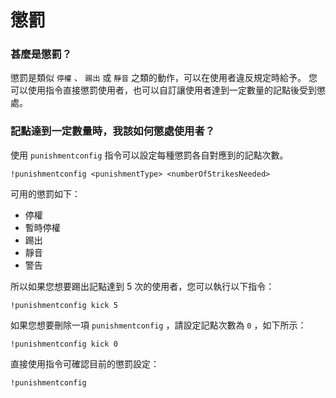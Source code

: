 # 懲罰

### 甚麼是懲罰？

懲罰是類似 `停權` 、 `踢出` 或 `靜音` 之類的動作，可以在使用者違反規定時給予。 您可以使用指令直接懲罰使用者，也可以自訂讓使用者達到一定數量的記點後受到懲處。

### 記點達到一定數量時，我該如何懲處使用者？

使用 `punishmentconfig` 指令可以設定每種懲罰各自對應到的記點次數。

```text
!punishmentconfig <punishmentType> <numberOfStrikesNeeded>
```

可用的懲罰如下：

- 停權
- 暫時停權
- 踢出
- 靜音
- 警告

所以如果您想要踢出記點達到 5 次的使用者，您可以執行以下指令：

```text
!punishmentconfig kick 5
```

如果您想要刪除一項 `punishmentconfig` ，請設定記點次數為 `0` ，如下所示：

```text
!punishmentconfig kick 0
```

直接使用指令可確認目前的懲罰設定：

```text
!punishmentconfig
```
